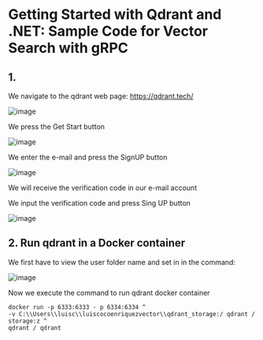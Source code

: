 # Getting Started with Qdrant and .NET: Sample Code for Vector Search with gRPC

## 1. 

We navigate to the qdrant web page: https://qdrant.tech/

![image](https://github.com/user-attachments/assets/1916e362-2697-4779-9ab3-a958cd416d1f)

We press the Get Start button 

![image](https://github.com/user-attachments/assets/34543537-ed42-4a44-8945-ad168483e909)

We enter the e-mail and press the SignUP button 

![image](https://github.com/user-attachments/assets/329b23d1-3a03-42de-8d4a-fbe221441498)

We will receive the verification code in our e-mail account

We input the verification code and press Sing UP button

![image](https://github.com/user-attachments/assets/d007beb1-4245-460d-9823-b15350d6bebb)




## 2. Run qdrant in a Docker container

We first have to view the user folder name and set in in the command:

![image](https://github.com/user-attachments/assets/f1ec286f-9c8d-4277-85e0-fee34451ac8f)

Now we execute the command to run qdrant docker container

```
docker run -p 6333:6333 - p 6334:6334 ^
-v C:\\Users\\luisc\\luiscocoenriquezvector\\qdrant_storage:/ qdrant / storage:z ^
qdrant / qdrant
```
